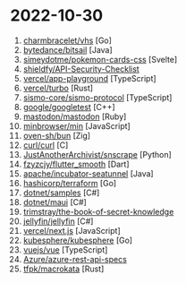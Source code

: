 # 2022-10-30

1. [charmbracelet/vhs](https://github.com/charmbracelet/vhs "Your CLI home video recorder 📼") [Go]
2. [bytedance/bitsail](https://github.com/bytedance/bitsail "BitSail is a distributed high-performance data integration engine which supports batch, streaming and incremental scenarios. BitSail is widely used to synchronize hundreds of trillions of data every day.") [Java]
3. [simeydotme/pokemon-cards-css](https://github.com/simeydotme/pokemon-cards-css "A collection of advanced CSS styles to create realistic-looking effects for the faces of Pokemon cards.") [Svelte]
4. [shieldfy/API-Security-Checklist](https://github.com/shieldfy/API-Security-Checklist "Checklist of the most important security countermeasures when designing, testing, and releasing your API") 
5. [vercel/app-playground](https://github.com/vercel/app-playground "https://app-dir.vercel.app/") [TypeScript]
6. [vercel/turbo](https://github.com/vercel/turbo "Incremental bundler and build system optimized for JavaScript and TypeScript, written in Rust – including Turborepo and Turbopack.") [Rust]
7. [sismo-core/sismo-protocol](https://github.com/sismo-core/sismo-protocol "Contracts of the Sismo Attestation Protocol") [TypeScript]
8. [google/googletest](https://github.com/google/googletest "GoogleTest - Google Testing and Mocking Framework") [C++]
9. [mastodon/mastodon](https://github.com/mastodon/mastodon "Your self-hosted, globally interconnected microblogging community") [Ruby]
10. [minbrowser/min](https://github.com/minbrowser/min "A fast, minimal browser that protects your privacy") [JavaScript]
11. [oven-sh/bun](https://github.com/oven-sh/bun "Incredibly fast JavaScript runtime, bundler, transpiler and package manager – all in one.") [Zig]
12. [curl/curl](https://github.com/curl/curl "A command line tool and library for transferring data with URL syntax, supporting DICT, FILE, FTP, FTPS, GOPHER, GOPHERS, HTTP, HTTPS, IMAP, IMAPS, LDAP, LDAPS, MQTT, POP3, POP3S, RTMP, RTMPS, RTSP, SCP, SFTP, SMB, SMBS, SMTP, SMTPS, TELNET and TFTP. libcurl offers a myriad of powerful features") [C]
13. [JustAnotherArchivist/snscrape](https://github.com/JustAnotherArchivist/snscrape "A social networking service scraper in Python") [Python]
14. [fzyzcjy/flutter_smooth](https://github.com/fzyzcjy/flutter_smooth "Achieve ~60 FPS, no matter how heavy the tree is to build/layout") [Dart]
15. [apache/incubator-seatunnel](https://github.com/apache/incubator-seatunnel "SeaTunnel is a distributed, high-performance data integration platform for the synchronization and transformation of massive data (offline & real-time).") [Java]
16. [hashicorp/terraform](https://github.com/hashicorp/terraform "Terraform enables you to safely and predictably create, change, and improve infrastructure. It is an open source tool that codifies APIs into declarative configuration files that can be shared amongst team members, treated as code, edited, reviewed, and versioned.") [Go]
17. [dotnet/samples](https://github.com/dotnet/samples "Sample code referenced by the .NET documentation") [C#]
18. [dotnet/maui](https://github.com/dotnet/maui ".NET MAUI is the .NET Multi-platform App UI, a framework for building native device applications spanning mobile, tablet, and desktop.") [C#]
19. [trimstray/the-book-of-secret-knowledge](https://github.com/trimstray/the-book-of-secret-knowledge "A collection of inspiring lists, manuals, cheatsheets, blogs, hacks, one-liners, cli/web tools and more.") 
20. [jellyfin/jellyfin](https://github.com/jellyfin/jellyfin "The Free Software Media System") [C#]
21. [vercel/next.js](https://github.com/vercel/next.js "The React Framework") [JavaScript]
22. [kubesphere/kubesphere](https://github.com/kubesphere/kubesphere "The container platform tailored for Kubernetes multi-cloud, datacenter, and edge management ⎈ 🖥 ☁️") [Go]
23. [vuejs/vue](https://github.com/vuejs/vue "🖖 Vue.js is a progressive, incrementally-adoptable JavaScript framework for building UI on the web.") [TypeScript]
24. [Azure/azure-rest-api-specs](https://github.com/Azure/azure-rest-api-specs "The source for REST API specifications for Microsoft Azure.") 
25. [tfpk/macrokata](https://github.com/tfpk/macrokata "Learn Macros In Rust") [Rust]
